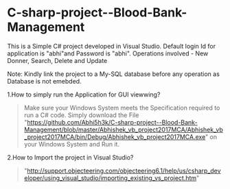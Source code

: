 # C-sharp-project--Blood-Bank-Management
This is a  Simple C# project developed in Visual Studio. Default login Id  for application is "abhi"and Password is "abhi". Operations involved - New Donner, Search, Delete and Update


Note: Kindly link the project to a My-SQL database before any operation as Database is not emebded. 

1.How to simply run the Application for GUI viewwing?
>Make sure your Windows System meets the Specification required to run a C# code. 
>Simply download the File "https://github.com/Abhi5h3k/C-sharp-project--Blood-Bank-Management/blob/master/Abhishek_vb_project2017MCA/Abhishek_vb_project2017MCA/bin/Debug/Abhishek_vb_project2017MCA.exe"  on your Windows System and Run it.

2.How to Import the project in Visual Studio?
>"http://support.objecteering.com/objecteering6.1/help/us/csharp_developer/using_visual_studio/importing_existing_vs_project.htm"
